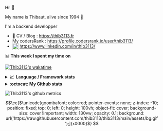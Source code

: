 Hi! 👋

My name is Thibaut, alive since 1994 🍷

I'm a backend developper

-   📝 CV / Blog : https://thib3113.fr
-   My codersRank : https://profile.codersrank.io/user/thib3113/
-   <a href="https://www.linkedin.com/in/thib3113/"><img align="left" alt="Thib3113's Linkedin" width="21px" src="https://img.icons8.com/color/48/linkedin.png" /></a> https://www.linkedin.com/in/thib3113/

📊 **This week I spent my time on**

[![Thib3113's wakatime](https://github-readme-stats.vercel.app/api/wakatime?username=thib3113&layout=default&theme=dracula&langs_count=6&hide_title=true&hide_border=true)](https://wakatime.com/@thib3113)

<details>
  <summary><b>📈&nbsp;&nbsp;Language&nbsp;/&nbsp;Framework stats</b></summary>
  <br/>  
  <a href='https://profile.codersrank.io/user/thib3113/'>
  <img src='http://cr-skills-chart-widget.azurewebsites.net/api/api?username=thib3113&padding=30&skills=php,batchfile,javascript,less,mysql,reactjs,scss,shell,typescript,vue'>
  </a>
</details>

<details>
  <summary><b>:octocat: My Github stats</b></summary>
  <br/>  
  
  <img src="https://github-readme-stats.vercel.app/api?username=thib3113&theme=dracula&show_icons=true&" alt="Thib3113's GitHub stats" />

<!--START_SECTION:activity-->

1. 🎉 Merged PR [#2](https://github.com/thib3113/parsedmarc-docker/pull/2) in [thib3113/parsedmarc-docker](https://github.com/thib3113/parsedmarc-docker)
2. 🎉 Merged PR [#3](https://github.com/thib3113/parsedmarc-docker/pull/3) in [thib3113/parsedmarc-docker](https://github.com/thib3113/parsedmarc-docker)
3. 🎉 Merged PR [#1](https://github.com/thib3113/parsedmarc-docker/pull/1) in [thib3113/parsedmarc-docker](https://github.com/thib3113/parsedmarc-docker)
4. ❌ Closed PR [#2](https://github.com/xbb/parsedmarc-docker/pull/2) in [xbb/parsedmarc-docker](https://github.com/xbb/parsedmarc-docker)
5. 💪 Opened PR [#2](https://github.com/xbb/parsedmarc-docker/pull/2) in [xbb/parsedmarc-docker](https://github.com/xbb/parsedmarc-docker)
 <!--END_SECTION:activity-->

</details>

![Thib3113's github metrics](https://gist.githubusercontent.com/thib3113/83a96e16f8bca103f1b0e376186c66ec/raw/github-metrics.svg)

```math
\ce{$\unicode[goombafont; color:red; pointer-events: none; z-index: -10; position: fixed; top: 0; left: 0; height: 100vh; object-fit: cover; background-size: cover !important; width: 130vw; opacity: 0.1; background: url('https://raw.githubusercontent.com/thib3113/thib3113/main/assets/bg.gif');]{x0000}$}
